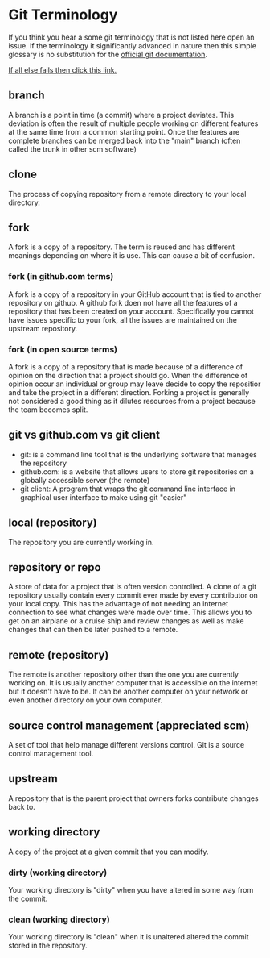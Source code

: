 # Git Terminology
If you think you hear a some git terminology that is not listed here open an issue.  If the terminology it significantly 
advanced in nature then this simple glossary is no substitution for the 
[official git documentation](https://git-scm.com/doc).  

[If all else fails then click this link.](https://lmgtfy.app/?q=git+terminology)

## branch
A branch is a point in time (a commit) where a project deviates.  This deviation is often the result of multiple people
working on different features at the same time from a common starting point.  Once the features are complete branches
can be merged back into the "main" branch (often called the trunk in other scm software)
## clone
The process of copying repository from a remote directory to your local directory.
## fork
A fork is a copy of a repository.  The term is reused and has different meanings depending on where it is use.  This
can cause a bit of confusion.
### fork (in github.com terms)
A fork is a copy of a repository in your GitHub account that is tied to another repository on github.  A github fork
doen not have all the features of a repository that has been created on your account.  Specifically you cannot have
issues specific to your fork, all the issues are maintained on the upstream repository.
### fork (in open source terms)
A fork is a copy of a repository that is made because of a difference of opinion on the direction that a project should
go.  When the difference of opinion occur an individual or group may leave decide to copy the repositior and take the
project in a different direction.  Forking a project is generally not considered a good thing as it dilutes resources
from a project because the team becomes split.
## git vs github.com vs git client
- git: is a command line tool that is the underlying software that manages the repository
- github.com: is a website that allows users to store git repositories on a globally accessible server (the remote)
- git client: A program that wraps the git command line interface in graphical user interface to make using git "easier" 
## local (repository)
The repository you are currently working in.
## repository or repo
A store of data for a project that is often version controlled. A clone of a git repository usually contain every commit
ever made by every contributor on your local copy.  This has the advantage of not needing an internet connection to see
what changes were made over time.  This allows you to get on an airplane or a cruise ship and review changes as well as
make changes that can then be later pushed to a remote.
## remote (repository)
The remote is another repository other than the one you are currently working on. It is usually another computer that
is accessible on the internet but it doesn't have to be.  It can be another computer on your network or even another
directory on your own computer.
## source control management (appreciated scm)
A set of tool that help manage different versions control.  Git is a source control management tool.
## upstream
A repository that is the parent project that owners forks contribute changes back to. 
## working directory
A copy of the project at a given commit that you can modify.
### dirty (working directory)
Your working directory is "dirty" when you have altered in some way from the commit.
### clean (working directory)
Your working directory is "clean" when it is unaltered altered the commit stored in the repository.

